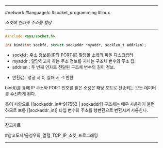 
---

#network #language/c #socket_programming #linux

*소켓에 인터넷 주소를 할당*

---

```c
#include <sys/socket.h>

int bind(int sockfd, struct sockaddr *myaddr, socklen_t addrlen);
```

- sockfd : 주소 정보를(IP와 PORT를) 할당할 소켓의 파일 디스크립터
- myaddr : 할당하고자 하는 주소 정보를 지니는 구조체 변수의 주소 값.
- addrlen : 두 번째 인자로 전달된 구조체 변수의 길이 정보.
+ 반환값 : 성공 시 0, 실패 시 -1 반환

bind()를 통해 IP 주소와 PORT 번호를 얻은 소켓은 해당 포트로 전송되는 모든 데이터를 수신하게 된다.

특이 사항으로 [[sockaddr_in#^917553 | sockaddr]] 구조체는 매우 사용하기 불편하므로 보통 [[sockaddr_in]] 타입 변수의 주소를 형변환으로 변환시켜 사용한다.

---

참고자료

#참고도서/윤성우의_열혈_TCP_IP_소켓_프로그래밍

---